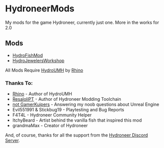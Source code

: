 # HydroneerMods

My mods for the game Hydroneer, currently just one. More in the works for 2.0

## Mods
- [HydroFishMod](HydroFishMod) 
- [HydroJewelersWorkshop](HydroJewelersWorkshop)

All Mods Require [HydroUMH](https://github.com/RHlNO/HydroneerModding/raw/main/Release%20Mods/501-HydroUMH_P.pak) by [Rhino](https://github.com/RHlNO/HydroneerModding)


### Thanks To:
* [Rhino](https://github.com/RHlNO/HydroneerModding) - Author of HydroUMH
* [ResaloliPT](https://github.com/ResaloliPT/HydroModTool) - Author of Hydroneer Modding Toolchain
* [not GamerKuipers](https://github.com/Gamerkuipers/Hydroneer-Modding) - Answering my noob questions about Unreal Engine
* Evil551991 & Stickbug19 - Playtesting and Bug Reports
* F4T4L - Hydroneer Community Helper
* ItchyBeard - Artist behind the vanilla fish that inspired this mod
* grandmaMax - Creator of Hydroneer

And, of course, thanks for all the support from the [Hydroneer Discord Server](https://discord.com/invite/hgYBTGP).
